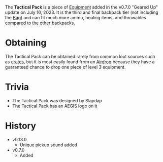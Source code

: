 The **Tactical Pack** is a piece of [Equipment](/equipment) added in the v0.7.0 "Geared Up" update on July 10, 2023. It is the third and final backpack tier (not including the [Bag](/equipment/backpacks/bag)) and can fit much more  ammo, healing items, and throwables compared to the other backpacks.

# Obtaining

The Tactical Pack can be obtained rarely from common loot sources such as [crates](/obstacles/crates), but it is most easily found from an [Airdrop](/obstacles/airdrops) because they have a guaranteed chance to drop one piece of level 3 equipment. 

# Trivia 

 - The Tactical Pack was designed by Slapdap
 - The Tactical Pack has an AEGIS logo on it

# History

 - v0.13.0
   - Unique pickup sound added
 - v0.7.0
   - Added
